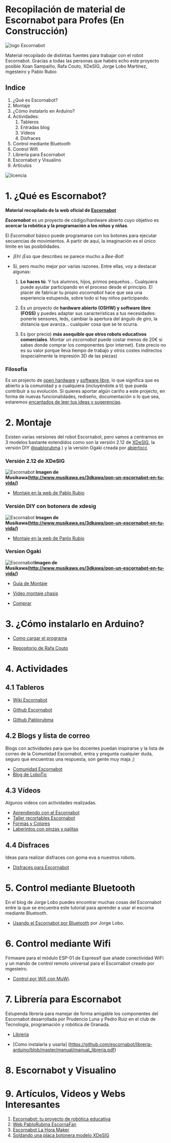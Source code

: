 
# Recopilación de material de Escornabot para Profes (En Construcción)

![logo Escornabot](images/escornabot_logo.png)

Material recopilado de distintas fuentes para trabajar con el robot Escornabot. Gracias a todas las personas que habéis echo este proyecto posible Xoan Sampaiño, Rafa Couto, XDeSIG, Jorge Lobo Martínez, mgesteiro y Pablo Rubio

## Indice

1. ¿Qué es Escornabot?
2. Montaje
3. ¿Cómo instalarlo en Arduino?
4. Actividades:
	  1. Tableros
	  2. Entradas blog
	  3. Vídeos  
    4. Disfraces
5. Control mediante Bluetooth
6. Control Wifi
7. Librería para Escornabot
8. Escornabot y Visualino
9. Artículos

![licencia](images/licencia.png)


# 1. ¿Qué es Escornabot?

**Material recopilado de la web oficial de [Escornabot](http://escornabot.com/web/es/what)**

**_Escornabot_**  es un proyecto de código/hardware abierto cuyo objetivo es  **acercar la robótica y la programación a los niños y niñas**.

El  _Escornabot_  básico puede programarse con los botones para ejecutar secuencias de movimientos. A partir de aquí, la imaginación es el único límite en las posibilidades.

- ¡Eh! ¡Eso que describes se parece mucho a  _Bee-Bot_!

- Sí, pero mucho mejor por varias razones. Entre ellas, voy a destacar algunas:

	1.  **Lo haces tú**. Y tus alumnos, hijos, primos pequeños... Cualquiera puede ayudar participando en el proceso desde el principio. El placer de fabricar tu propio  _escornabot_  hace que sea una experiencia estupenda, sobre todo si hay niños participando.

	2.  Es un proyecto de  **hardware abierto (OSHW) y software libre (FOSS)**  y puedes adaptar sus características a tus necesidades: ponerle sensores, leds, cambiar la apertura del ángulo de giro, la distancia que avanza... cualquier cosa que se te ocurra.

	3.  Es (por precio)  **más asequible que otros robots educativos comerciales**. Montar un  _escornabot_  puede costar menos de 20€ si sabes donde comprar los componentes (por internet). Este precio no es su valor porque lleva tiempo de trabajo y otros costes indirectos (especialmente la impresión 3D de las piezas)

### Filosofía

Es un projecto de [open hardware](http://es.wikipedia.org/wiki/Hardware_libre) y [software libre](http://es.wikipedia.org/wiki/Software_libre), lo que significa que es abierto a la comunidad y a cualquiera (incluyéndote a ti) que pueda contribuir a su evolución. Si quieres aportar algún cariño a este projecto, en forma de nuevas funcionalidades, rediseño, documentación o lo que sea, estaremos [encantados de leer tus ideas y sugerencias](https://escornabot.com/web/en/form/contact).


# 2. Montaje

Existen varias versiones del robot Escornabot, pero vamos a centrarnos en 3 modelos bastante extendidos como son la versión 2.12 de [XDeSIG](https://twitter.com/xdesig?lang=es), la versión DIY [@pablorubma](https://twitter.com/pablorubma?lang=es) ) y la versión Ogaki creada por [abiertocc](https://twitter.com/abiertocc?lang=es)

### Versión 2.12 de XDeSIG

![Escornabot](images/escornabot_xdesign.jpg)
**Imagen de Musikawa(http://www.musikawa.es/3dkawa/pon-un-escornabot-en-tu-vida/)**

* [Montaje en la web de Pablo Rubio](http://pablorubma.cc/escornabot/version-2-12-xdesig/)

### Versión DIY con botonera de xdesig

![Escornabot](images/escorna_diy.jpg)
**Imagen de Musikawa(http://www.musikawa.es/3dkawa/pon-un-escornabot-en-tu-vida/)**

* [Montaje en la web de Panlo Rubio](http://pablorubma.cc/escornabot/version-diy/)

### Version Ogaki

![Escornabot](images/escornabot_ogaki.jpg)**Imagen de Musikawa(http://www.musikawa.es/3dkawa/pon-un-escornabot-en-tu-vida/)**

* [Guía de Montaje](https://sites.google.com/abierto.cc/ogaki?pli=1)

* [Video montaje chasis](https://www.youtube.com/watch?v=MUti2IQr4d8)

* [Comprar](https://abierto.cc/shop/)

# 3. ¿Cómo instalarlo en Arduino?

* [Como cargar el programa](https://github.com/pablorubma/escornabot-DIY#5-instalaci%C3%B3n-ide-arduino-y-descarga-de-la-programaci%C3%B3n)

* [Repositorio de Rafa Couto](https://github.com/escornabot/arduino/releases/tag/v1.4.1)


# 4. Actividades

## 4.1 Tableros

* [Wiki Escornabot](https://escornabot.org/wiki/index.php/Recursos#Tableros)

* [Github Escornabot](https://github.com/escornabot/docs/tree/master/Escornabot_Mats)

* [Github Pablorubma](https://github.com/pablorubma/escornabot-DIY/tree/master/tableros-juegos)


## 4.2 Blogs y lista de correo

Blogs con actividades para que los docentes puedan inspirarse y la lista de correo de la Comunidad Escornabot, entra y pregunta cualquier duda, seguro que encuentras una respuesta, son gente muy maja ;)

* [Comunidad Escornabot](https://groups.google.com/forum/#!forum/escornabot_users)
* [Blog de LoboTic](http://ceipmiskatonic.blogspot.com.es/search/label/Escornabot)

## 4.3 Vídeos

Algunos videos con actividades realizadas.

* [Aprendiendo con el Escornabot](https://www.youtube.com/watch?v=qWTPiRxQH44)
* [Taller recortables Escornabot](https://www.youtube.com/watch?v=6XW6iLjnRTU)
* [Formas y Colores](https://www.youtube.com/watch?v=NQ2sb4X0xrc)
* [Laberintos con pinzas y pajitas](https://www.youtube.com/watch?v=YrPcHu2sOtU)

## 4.4 Disfraces

Ideas para realizar disfraces con goma eva a nuestros robots.

* [Disfraces para Escornabot](https://github.com/pablorubma/escornabot-DIY/tree/master/disfraces)


# 5. Control mediante Bluetooth

En el blog de Jorge Lobo puedes encontrar muchas cosas del Escornabot entre la que se encuentra este tutorial para aprender a usar el escorna mediante Bluetooth.

* [Usando el Escornabot por Bluetooth](https://ceipmiskatonic.blogspot.com.es/2015/07/usando-el-escornabot-por-bt.html) por Jorge Lobo.

# 6. Control mediante Wifi

Firmware para el módulo ESP-01 de Espressif que añade conectividad WiFi y un mando de control remoto universal para el Escornabot creado por mgesteiro.

* [Control por Wifi con MuWi](https://github.com/escornabot/esp-muwi).

# 7. Librería para Escornabot

Estupenda librería para manejar de forma amigable los componentes del Escornabot desarrollada por Prudencio Luna y Pedro Ruiz
en el club de Tecnología, programación y robótica de Granada.

* [Librería](https://github.com/escornabot/libreria-arduino)

* [Como instalarla y usarla]
(https://github.com/escornabot/libreria-arduino/blob/master/manual/manual_libreria.pdf)


# 8. Escornabot y Visualino



# 9. Artículos, Videos y Webs Interesantes

1. [Escornabot: tu proyecto de robótica educativa](http://ceipmiskatonic.blogspot.com.es/2016/10/articulo-de-escornabot-en-la-revista.html)
2. [Web PabloRubma EscornaFan](http://pablorubma.cc/)
3. [Escornabot La Hora Maker](https://www.youtube.com/watch?v=uJPLBcVRNZ0)
4. [Soldando una placa botonera modelo XDeSIG](https://www.youtube.com/watch?v=ANkkMuZNLxM)
